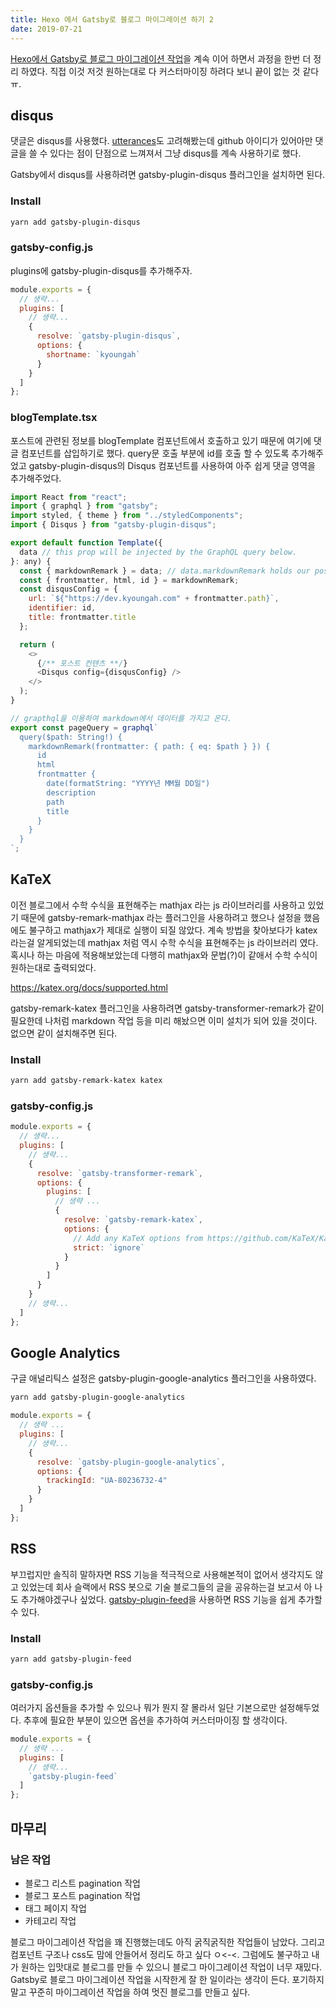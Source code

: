 ```yaml
---
title: Hexo 에서 Gatsby로 블로그 마이그레이션 하기 2
date: 2019-07-21
---
```


[Hexo에서 Gatsby로 블로그 마이그레이션 작업](/etc/blog-migration/)을 계속 이어 하면서 과정을 한번 더 정리 하였다. 직접 이것 저것 원하는대로 다 커스터마이징 하려다 보니 끝이 없는 것 같다 ㅠ.

## disqus

댓글은 disqus를 사용했다. [utterances](https://github.com/utterance/utterances)도 고려해봤는데 github 아이디가 있어아만 댓글을 쓸 수 있다는 점이 단점으로 느껴져서 그냥 disqus를 계속 사용하기로 했다.

Gatsby에서 disqus를 사용하려면 gatsby-plugin-disqus 플러그인을 설치하면 된다.

### Install

```bash
yarn add gatsby-plugin-disqus
```

### gatsby-config.js

plugins에 gatsby-plugin-disqus를 추가해주자.

```javascript
module.exports = {
  // 생략...
  plugins: [
    // 생략...
    {
      resolve: `gatsby-plugin-disqus`,
      options: {
        shortname: `kyoungah`
      }
    }
  ]
};
```

### blogTemplate.tsx

포스트에 관련된 정보를 blogTemplate 컴포넌트에서 호출하고 있기 때문에 여기에 댓글 컴포넌트를 삽입하기로 했다. query문 호출 부분에 id를 호출 할 수 있도록 추가해주었고 gatsby-plugin-disqus의 Disqus 컴포넌트를 사용하여 아주 쉽게 댓글 영역을 추가해주었다.

```javascript
import React from "react";
import { graphql } from "gatsby";
import styled, { theme } from "../styledComponents";
import { Disqus } from "gatsby-plugin-disqus";

export default function Template({
  data // this prop will be injected by the GraphQL query below.
}: any) {
  const { markdownRemark } = data; // data.markdownRemark holds our post data
  const { frontmatter, html, id } = markdownRemark;
  const disqusConfig = {
    url: `${"https://dev.kyoungah.com" + frontmatter.path}`,
    identifier: id,
    title: frontmatter.title
  };

  return (
    <>
      {/** 포스트 컨텐츠 **/}
      <Disqus config={disqusConfig} />
    </>
  );
}

// grapthql을 이용하여 markdown에서 데이터를 가지고 온다.
export const pageQuery = graphql`
  query($path: String!) {
    markdownRemark(frontmatter: { path: { eq: $path } }) {
      id
      html
      frontmatter {
        date(formatString: "YYYY년 MM월 DD일")
        description
        path
        title
      }
    }
  }
`;
```

## KaTeX

이전 블로그에서 수학 수식을 표현해주는 mathjax 라는 js 라이브러리를 사용하고 있었기 때문에 gatsby-remark-mathjax 라는 플러그인을 사용하려고 했으나 설정을 했음에도 불구하고 mathjax가 제대로 실행이 되질 않았다. 계속 방법을 찾아보다가 katex라는걸 알게되었는데 mathjax 처럼 역시 수학 수식을 표현해주는 js 라이브러리 였다. 혹시나 하는 마음에 적용해보았는데 다행히 mathjax와 문법(?)이 같애서 수학 수식이 원하는대로 출력되었다.

https://katex.org/docs/supported.html

gatsby-remark-katex 플러그인을 사용하려면 gatsby-transformer-remark가 같이 필요한데 나처럼 markdown 작업 등을 미리 해놨으면 이미 설치가 되어 있을 것이다. 없으면 같이 설치해주면 된다.

### Install

```bash
yarn add gatsby-remark-katex katex
```

### gatsby-config.js

```javascript
module.exports = {
  // 생략...
  plugins: [
    // 생략...
    {
      resolve: `gatsby-transformer-remark`,
      options: {
        plugins: [
          // 생략 ...
          {
            resolve: `gatsby-remark-katex`,
            options: {
              // Add any KaTeX options from https://github.com/KaTeX/KaTeX/blob/master/docs/options.md here
              strict: `ignore`
            }
          }
        ]
      }
    }
    // 생략...
  ]
};
```

## Google Analytics

구글 애널리틱스 설정은 gatsby-plugin-google-analytics 플러그인을 사용하였다.

```bash
yarn add gatsby-plugin-google-analytics
```

```javascript
module.exports = {
  // 생략 ...
  plugins: [
    // 생략...
    {
      resolve: `gatsby-plugin-google-analytics`,
      options: {
        trackingId: "UA-80236732-4"
      }
    }
  ]
};
```

## RSS

부끄럽지만 솔직히 말하자면 RSS 기능을 적극적으로 사용해본적이 없어서 생각지도 않고 있었는데 회사 슬랙에서 RSS 봇으로 기술 블로그들의 글을 공유하는걸 보고서 아 나도 추가해야겠구나 싶었다. [gatsby-plugin-feed](https://www.gatsbyjs.org/packages/gatsby-plugin-feed/)을 사용하면 RSS 기능을 쉽게 추가할 수 있다.

### Install

```markdown
yarn add gatsby-plugin-feed
```

### gatsby-config.js

여러가지 옵션들을 추가할 수 있으나 뭐가 뭔지 잘 몰라서 일단 기본으로만 설정해두었다. 추후에 필요한 부분이 있으면 옵션을 추가하여 커스터마이징 할 생각이다.

```javascript
module.exports = {
  // 생략 ...
  plugins: [
    // 생략...
    `gatsby-plugin-feed`
  ]
};
```

## 마무리

### 남은 작업

- 블로그 리스트 pagination 작업
- 블로그 포스트 pagination 작업
- 태그 페이지 작업
- 카테고리 작업

블로그 마이그레이션 작업을 꽤 진행했는데도 아직 굵직굵직한 작업들이 남았다. 그리고 컴포넌트 구조나 css도 맘에 안들어서 정리도 하고 싶다 ㅇ<-<. 그럼에도 불구하고 내가 원하는 입맛대로 블로그를 만들 수 있으니 블로그 마이그레이션 작업이 너무 재밌다. Gatsby로 블로그 마이그레이션 작업을 시작한게 잘 한 일이라는 생각이 든다. 포기하지말고 꾸준히 마이그레이션 작업을 하여 멋진 블로그를 만들고 싶다.
